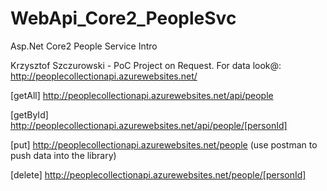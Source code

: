 # WebApi_Core2_PeopleSvc
Asp.Net Core2 People Service Intro

Krzysztof Szczurowski - PoC Project on Request. For data look@: http://peoplecollectionapi.azurewebsites.net/

[getAll] http://peoplecollectionapi.azurewebsites.net/api/people

[getById] http://peoplecollectionapi.azurewebsites.net/api/people/[personId]

[put] http://peoplecollectionapi.azurewebsites.net/people (use postman to push data into the library)

[delete] http://peoplecollectionapi.azurewebsites.net/people/[personId]
